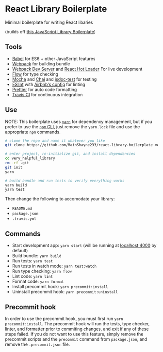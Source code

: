 # React Library Boilerplate

Minimal boilerplate for writing React libaries

(builds off [this JavaScript Library Boilerplate](https://github.com/MainShayne233/javascript-library-boilerplate))

## Tools

* [Babel](https://babeljs.io/) for ES6 + other JavaScript features
* [Webpack](https://webpack.js.org/) for building bundle
* [Webpack Dev Server](https://github.com/webpack/webpack-dev-server) and [React Hot Loader](https://github.com/gaearon/react-hot-loader) For live development
* [Flow](https://flow.org/) for type checking
* [Mocha](https://mochajs.org/) and [Chai](http://www.chaijs.com/) and [jsdoc-test](https://github.com/MainShayne233/jsdoc-test) for testing
* [ESlint](https://eslint.org/) with [Airbnb's config](https://www.npmjs.com/package/eslint-config-airbnb) for linting
* [Prettier](https://github.com/prettier/prettier) for auto code formatting
* [Travis CI](https://travis-ci.org/) for continuous integration

## Use

NOTE: This boilerplate uses [`yarn`](https://yarnpkg.com/lang/en/) for
dependency management, but if you prefer to use the
[`npm` CLI](https://docs.npmjs.com/cli/npm), just remove the `yarn.lock` file
and use the appropriate `npm` commands.

```bash
# clone the repo and name it whatever you like
git clone https://github.com/MainShayne233/react-library-boilerplate very_helpful_library

# enter project, re-initialize git, and install dependencies
cd very_helpful_library
rm -rf .git
git init
yarn

# build bundle and run tests to verify everything works
yarn build
yarn test
```

Then change the following to accomodate your library:

* `README.md`
* `package.json`
* `.travis.yml`

## Commands

* Start development app: `yarn start` (will be running at [localhost:4000](http://localhost:4000) by default)
* Build bundle: `yarn build`
* Run tests: `yarn test`
* Run tests in watch mode: `yarn test:watch`
* Run type checking: `yarn flow`
* Lint code: `yarn lint`
* Format code: `yarn format`
* Install precommit hook: `yarn precommit:install`
* Uninstall precommit hook: `yarn precommit:uninstall`

## Precommit hook

In order to use the precommit hook, you must first run `yarn precommit:install`.
The precommit hook will run the tests, type checker, linter, and formatter
prior to commiting changes, and exit if any of these steps failed. If you
do not want to use this feature, simply remove the precommit scripts and the
`precommit` command from `package.json`, and remove the `.precommit.json` file.



